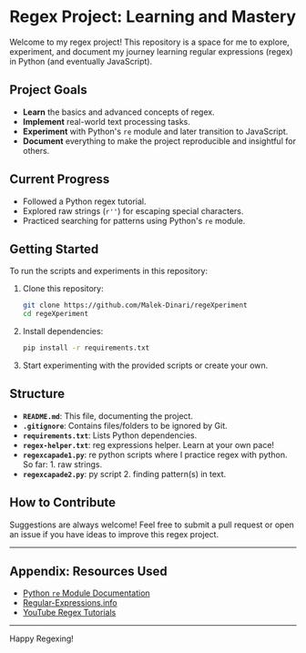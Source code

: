 # Regex Project: Learning and Mastery

Welcome to my regex project! This repository is a space for me to explore, experiment, and document my journey learning regular expressions (regex) in Python (and eventually JavaScript).

## Project Goals
- **Learn** the basics and advanced concepts of regex.
- **Implement** real-world text processing tasks.
- **Experiment** with Python's `re` module and later transition to JavaScript.
- **Document** everything to make the project reproducible and insightful for others.

## Current Progress
- Followed a Python regex tutorial.
- Explored raw strings (`r''`) for escaping special characters.
- Practiced searching for patterns using Python's `re` module.

## Getting Started
To run the scripts and experiments in this repository:

1. Clone this repository:
   ```sh
   git clone https://github.com/Malek-Dinari/regeXperiment
   cd regeXperiment
   ```

2. Install dependencies:
   ```sh
   pip install -r requirements.txt
   ```

3. Start experimenting with the provided scripts or create your own.

## Structure
- **`README.md`**: This file, documenting the project.
- **`.gitignore`**: Contains files/folders to be ignored by Git.
- **`requirements.txt`**: Lists Python dependencies.
- **`regex-helper.txt`**: reg expressions helper. Learn at your own pace!
- **`regexcapade1.py`**: re python scripts where I practice regex with python. So far: 1. raw strings.
- **`regexcapade2.py`**: py script 2. finding pattern(s) in text.

## How to Contribute
Suggestions are always welcome! Feel free to submit a pull request or open an issue if you have ideas to improve this regex project.

---

## Appendix: Resources Used
- [Python `re` Module Documentation](https://docs.python.org/3/library/re.html)
- [Regular-Expressions.info](https://www.regular-expressions.info/)
- [YouTube Regex Tutorials](#https://www.youtube.com/watch?v=K8L6KVGG-7o&ab_channel=CoreySchafer)

---

Happy Regexing!
